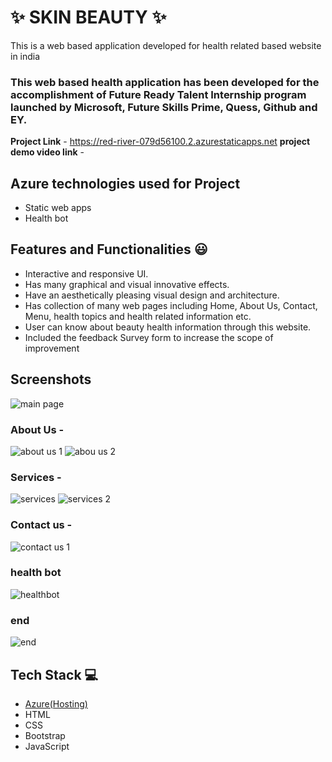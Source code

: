 # ✨  SKIN BEAUTY ✨

This is a web based application developed for health related based website in india

### This web based health application has been developed for the accomplishment of Future Ready Talent Internship program launched by Microsoft, Future Skills Prime, Quess, Github and EY.


**Project Link** - https://red-river-079d56100.2.azurestaticapps.net
**project demo video link** - 

## Azure technologies used for Project

- Static web apps
- Health bot

## Features and Functionalities 😃

- Interactive and responsive UI.
- Has many graphical and visual innovative effects.
- Have an aesthetically pleasing visual design and architecture.
- Has collection of many web pages including Home, About Us, Contact, Menu, health topics and health related information etc.
- User can know about  beauty health information through this website.
- Included the feedback Survey form to increase the scope of improvement 

## Screenshots

![main page](https://user-images.githubusercontent.com/117503741/204297780-41e792b3-0ccd-46c6-b712-e20c9615497f.png)

### About Us -

![about us 1](https://user-images.githubusercontent.com/117503741/204297849-3bd576f3-d2e1-4703-92fc-9d8efc66fa3d.png)
![abou us 2](https://user-images.githubusercontent.com/117503741/204297925-cd255db2-2c65-46a3-b226-70234671d6bf.png)

### Services -

![services](https://user-images.githubusercontent.com/117503741/204298001-9fd5ac67-3490-40f2-97d7-8876ad567b8b.png)
![services 2](https://user-images.githubusercontent.com/117503741/204298036-f4374fd7-3f31-46e5-858a-3ff7c6041620.png)

### Contact us -

![contact us 1](https://user-images.githubusercontent.com/117503741/204298122-fc06b50d-3c28-4cb4-89ee-06ab9462119a.png)

### health bot

![healthbot](https://user-images.githubusercontent.com/117503741/204298172-03154272-310d-42ae-b687-f190b93979b9.png)

### end

![end](https://user-images.githubusercontent.com/117503741/204298275-652a2807-96c3-48f9-b54b-7df3acbe79fd.png)


## Tech Stack 💻

- [Azure(Hosting)](https://azure.microsoft.com/en-in/features/azure-portal/)
- HTML
- CSS
- Bootstrap
- JavaScript
